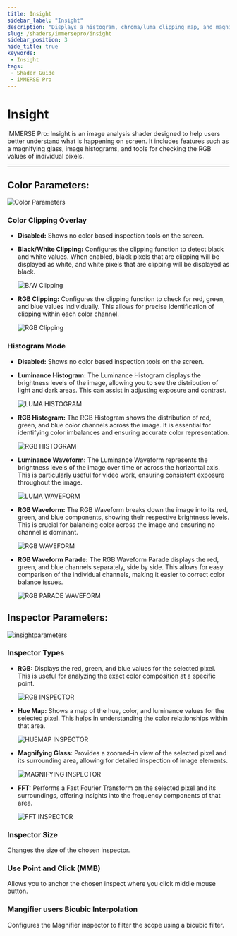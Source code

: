 ```yaml
---
title: Insight
sidebar_label: "Insight"
description: "Displays a histogram, chroma/luma clipping map, and magnification tool within ReShade."
slug: /shaders/immersepro/insight
sidebar_position: 3
hide_title: true
keywords: 
 - Insight
tags:
 - Shader Guide
 - iMMERSE Pro
---
```


# Insight

iMMERSE Pro: Insight is an image analysis shader designed to help users better understand what is happening on screen. It includes features such as a magnifying glass, image histograms, and tools for checking the RGB values of individual pixels.

---

## Color Parameters:

![Color Parameters](https://assets.martysmods.com/shaders/insight/insightcolorparameters.webp)

### **Color Clipping Overlay**
 * **Disabled:** Shows no color based inspection tools on the screen.
 * **Black/White Clipping:** Configures the clipping function to detect black and white values. When enabled, black pixels that are clipping will be displayed as white, and white pixels that are clipping will be displayed as black.

    ![B/W Clipping](https://assets.martysmods.com/shaders/insight/InsightLumaClip.webp)
 * **RGB Clipping:** Configures the clipping function to check for red, green, and blue values individually. This allows for precise identification of clipping within each color channel.

    ![RGB Clipping](https://assets.martysmods.com/shaders/insight/InsightColorClip.webp)

### **Histogram Mode**
 * **Disabled:** Shows no color based inspection tools on the screen.
 * **Luminance Histogram:** The Luminance Histogram displays the brightness levels of the image, allowing you to see the distribution of light and dark areas. This can assist in adjusting exposure and contrast.

    ![LUMA HISTOGRAM](https://assets.martysmods.com/shaders/insight/InsightLumaHistogram.webp)
 * **RGB Histogram:** The RGB Histogram shows the distribution of red, green, and blue color channels across the image. It is essential for identifying color imbalances and ensuring accurate color representation.

    ![RGB HISTOGRAM](https://assets.martysmods.com/shaders/insight/InsightRGBHistogram.webp)
 * **Luminance Waveform:** The Luminance Waveform represents the brightness levels of the image over time or across the horizontal axis. This is particularly useful for video work, ensuring consistent exposure throughout the image.

    ![LUMA WAVEFORM](https://assets.martysmods.com/shaders/insight/InsightLumaWaveform.webp)
 * **RGB Waveform:** The RGB Waveform breaks down the image into its red, green, and blue components, showing their respective brightness levels. This is crucial for balancing color across the image and ensuring no channel is dominant.

    ![RGB WAVEFORM](https://assets.martysmods.com/shaders/insight/InsightRGBWaveform.webp)
 * **RGB Waveform Parade:** The RGB Waveform Parade displays the red, green, and blue channels separately, side by side. This allows for easy comparison of the individual channels, making it easier to correct color balance issues.

    ![RGB PARADE WAVEFORM](https://assets.martysmods.com/shaders/insight/InsightParadeWaveform.webp)

## Inspector Parameters:

![insightparameters](https://assets.martysmods.com/shaders/insight/InsightInspectorParameters.webp)

### Inspector Types
 * **RGB:** Displays the red, green, and blue values for the selected pixel. This is useful for analyzing the exact color composition at a specific point.

   ![RGB INSPECTOR](https://assets.martysmods.com/shaders/insight/InsightInspectorRGB.webp)
* **Hue Map:** Shows a map of the hue, color, and luminance values for the selected pixel. This helps in understanding the color relationships within that area.

   ![HUEMAP INSPECTOR](https://assets.martysmods.com/shaders/insight/InsightInspectorHUEMaps.webp)
* **Magnifying Glass:**
Provides a zoomed-in view of the selected pixel and its surrounding area, allowing for detailed inspection of image elements.

   ![MAGNIFYING INSPECTOR](https://assets.martysmods.com/shaders/insight/InsightInspectorMagnifying.webp)
* **FFT:** Performs a Fast Fourier Transform on the selected pixel and its surroundings, offering insights into the frequency components of that area.

   ![FFT INSPECTOR](https://assets.martysmods.com/shaders/insight/InsightInspectorFFT.webp)

### Inspector Size
Changes the size of the chosen inspector.

### Use Point and Click (MMB)
Allows you to anchor the chosen inspect where you click middle mouse button.

### Mangifier users Bicubic Interpolation
Configures the Magnifier inspector to filter the scope using a bicubic filter.